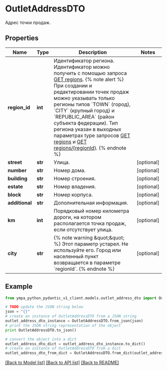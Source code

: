 # OutletAddressDTO

Адрес точки продаж. 

## Properties
Name | Type | Description | Notes
------------ | ------------- | ------------- | -------------
**region_id** | **int** | Идентификатор региона.  Идентификатор можно получить c помощью запроса [GET regions](../../reference/regions/searchRegionsByName.md).  {% note alert %}  При создании и редактировании точек продаж можно указывать только регионы типов &#x60;TOWN&#x60; (город), &#x60;CITY&#x60; (крупный город) и &#x60;REPUBLIC_AREA&#x60; (район субъекта федерации). Тип региона указан в выходных параметрах type запросов [GET regions](../../reference/regions/searchRegionsByName.md) и [GET regions/{regionId}](../../reference/regions/searchRegionsById.md).  {% endnote %}  | 
**street** | **str** | Улица. | [optional] 
**number** | **str** | Номер дома. | [optional] 
**building** | **str** | Номер строения. | [optional] 
**estate** | **str** | Номер владения. | [optional] 
**block** | **str** | Номер корпуса. | [optional] 
**additional** | **str** | Дополнительная информация. | [optional] 
**km** | **int** | Порядковый номер километра дороги, на котором располагается точка продаж, если отсутствует улица. | [optional] 
**city** | **str** | {% note warning \&quot;\&quot; %}  Этот параметр устарел. Не используйте его. Город или населенный пункт возвращается в параметре &#x60;regionId&#x60;.  {% endnote %}  | [optional] 

## Example

```python
from ympa_python_pydantic_v1_client.models.outlet_address_dto import OutletAddressDTO

# TODO update the JSON string below
json = "{}"
# create an instance of OutletAddressDTO from a JSON string
outlet_address_dto_instance = OutletAddressDTO.from_json(json)
# print the JSON string representation of the object
print OutletAddressDTO.to_json()

# convert the object into a dict
outlet_address_dto_dict = outlet_address_dto_instance.to_dict()
# create an instance of OutletAddressDTO from a dict
outlet_address_dto_from_dict = OutletAddressDTO.from_dict(outlet_address_dto_dict)
```
[[Back to Model list]](../README.md#documentation-for-models) [[Back to API list]](../README.md#documentation-for-api-endpoints) [[Back to README]](../README.md)


